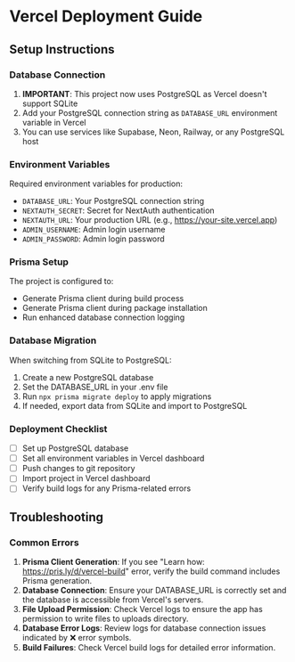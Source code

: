 # Vercel Deployment Guide

## Setup Instructions

### Database Connection
1. **IMPORTANT**: This project now uses PostgreSQL as Vercel doesn't support SQLite
2. Add your PostgreSQL connection string as `DATABASE_URL` environment variable in Vercel
3. You can use services like Supabase, Neon, Railway, or any PostgreSQL host

### Environment Variables
Required environment variables for production:
- `DATABASE_URL`: Your PostgreSQL connection string
- `NEXTAUTH_SECRET`: Secret for NextAuth authentication
- `NEXTAUTH_URL`: Your production URL (e.g., https://your-site.vercel.app)
- `ADMIN_USERNAME`: Admin login username
- `ADMIN_PASSWORD`: Admin login password

### Prisma Setup
The project is configured to:
- Generate Prisma client during build process
- Generate Prisma client during package installation
- Run enhanced database connection logging

### Database Migration
When switching from SQLite to PostgreSQL:
1. Create a new PostgreSQL database
2. Set the DATABASE_URL in your .env file
3. Run `npx prisma migrate deploy` to apply migrations
4. If needed, export data from SQLite and import to PostgreSQL

### Deployment Checklist
- [ ] Set up PostgreSQL database
- [ ] Set all environment variables in Vercel dashboard
- [ ] Push changes to git repository
- [ ] Import project in Vercel dashboard
- [ ] Verify build logs for any Prisma-related errors

## Troubleshooting

### Common Errors
1. **Prisma Client Generation**: If you see "Learn how: https://pris.ly/d/vercel-build" error, verify the build command includes Prisma generation.
2. **Database Connection**: Ensure your DATABASE_URL is correctly set and the database is accessible from Vercel's servers.
3. **File Upload Permission**: Check Vercel logs to ensure the app has permission to write files to uploads directory.
4. **Database Error Logs**: Review logs for database connection issues indicated by ❌ error symbols.
5. **Build Failures**: Check Vercel build logs for detailed error information.